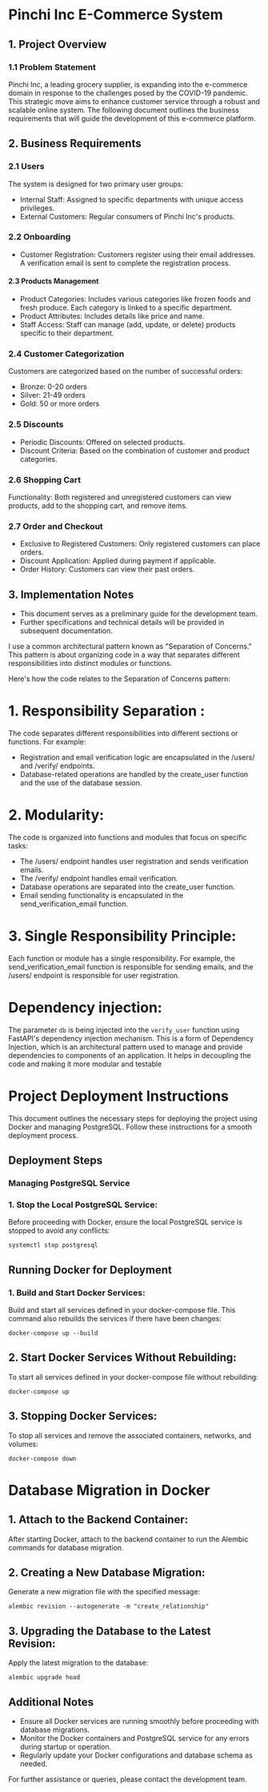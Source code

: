 # Pinchi Inc E-Commerce System

## 1. Project Overview
### 1.1 Problem Statement

Pinchi Inc, a leading grocery supplier, is expanding into the e-commerce domain in response to the challenges posed by the COVID-19 pandemic. This strategic move aims to enhance customer service through a robust and scalable online system. The following document outlines the business requirements that will guide the development of this e-commerce platform.

## 2. Business Requirements
### 2.1 Users
The system is designed for two primary user groups:

- Internal Staff: Assigned to specific departments with unique access privileges.
- External Customers: Regular consumers of Pinchi Inc's products.

### 2.2 Onboarding
- Customer Registration: Customers register using their email addresses. A verification email is sent to complete the registration process.

#### 2.3 Products Management
- Product Categories: Includes various categories like frozen foods and fresh produce. Each category is linked to a specific department.
- Product Attributes: Includes details like price and name.
- Staff Access: Staff can manage (add, update, or delete) products specific to their department.

###  2.4 Customer Categorization
Customers are categorized based on the number of successful orders:

- Bronze: 0-20 orders
- Silver: 21-49 orders
- Gold: 50 or more orders

### 2.5 Discounts

- Periodic Discounts: Offered on selected products.
- Discount Criteria: Based on the combination of customer and product categories.

### 2.6 Shopping Cart

Functionality: Both registered and unregistered customers can view products, add to the shopping cart, and remove items.
### 2.7 Order and Checkout
- Exclusive to Registered Customers: Only registered customers can place orders.
- Discount Application: Applied during payment if applicable.
- Order History: Customers can view their past orders.

## 3. Implementation Notes
- This document serves as a preliminary guide for the development team.
- Further specifications and technical details will be provided in subsequent documentation.

I use a common architectural pattern known as "Separation of Concerns." This pattern is about organizing code in a way that separates different responsibilities into distinct modules or functions.

Here's how the code relates to the Separation of Concerns pattern:

# 1.  Responsibility Separation  : 
The code separates different responsibilities into different sections or functions. For example:

- Registration and email verification logic are encapsulated in the /users/ and /verify/ endpoints.
- Database-related operations are handled by the create_user function and the use of the database session.
# 2. Modularity: 
The code is organized into functions and modules that focus on specific tasks:

- The /users/ endpoint handles user registration and sends verification emails.
- The /verify/ endpoint handles email verification.
- Database operations are separated into the create_user function.
- Email sending functionality is encapsulated in the send_verification_email function.
# 3.  Single Responsibility Principle: 
Each function or module has a single responsibility. 
For example, the send_verification_email function is responsible for sending emails, and the /users/ endpoint is responsible for user registration.
# Dependency injection:
The parameter `db` is being injected into the `verify_user` function using FastAPI's dependency injection mechanism. This is a form of Dependency Injection, which is an architectural pattern used to manage and provide dependencies to components of an application. It helps in decoupling the code and making it more modular and testable


# Project Deployment Instructions
This document outlines the necessary steps for deploying the project using Docker and managing PostgreSQL. Follow these instructions for a smooth deployment process.

## Deployment Steps
### Managing PostgreSQL Service
### 1. Stop the Local PostgreSQL Service:
Before proceeding with Docker, ensure the local PostgreSQL service is stopped to avoid any conflicts:

`systemctl stop postgresql`

## Running Docker for Deployment
### 1. Build and Start Docker Services:
Build and start all services defined in your docker-compose file. This command also rebuilds the services if there have been changes:
 
 `docker-compose up --build`

 ## 2. Start Docker Services Without Rebuilding:
To start all services defined in your docker-compose file without rebuilding:

`docker-compose up`

## 3. Stopping Docker Services:
To stop all services and remove the associated containers, networks, and volumes:

`docker-compose down`

# Database Migration in Docker
## 1. Attach to the Backend Container:
After starting Docker, attach to the backend container to run the Alembic commands for database migration.

## 2. Creating a New Database Migration:
Generate a new migration file with the specified message:

`alembic revision --autogenerate -m "create_relationship"`

## 3. Upgrading the Database to the Latest Revision:
Apply the latest migration to the database:

`alembic upgrade head`

## Additional Notes

- Ensure all Docker services are running smoothly before proceeding with database migrations.
- Monitor the Docker containers and PostgreSQL service for any errors during startup or operation.
- Regularly update your Docker configurations and database schema as needed.

For further assistance or queries, please contact the development team.
